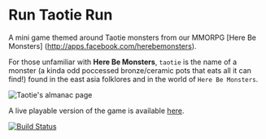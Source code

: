 Run Taotie Run
==============

A mini game themed around Taotie monsters from our MMORPG [Here Be Monsters] (http://apps.facebook.com/herebemonsters).

For those unfamiliar with **Here Be Monsters**, `taotie` is the name of a monster (a kinda odd poccessed bronze/ceramic pots that eats all it can find!) found in the east asia folklores and in the world of `Here Be Monsters`.

![Taotie's almanac page](http://s3.amazonaws.com/run_taotie_run/Taotie_almanac.png)


A live playable version of the game is available [here](http://bit.ly/14VNou5).

[![Build Status](https://drone.io/github.com/theburningmonk/run_taotie_run/status.png)](https://drone.io/github.com/theburningmonk/run_taotie_run/latest)
